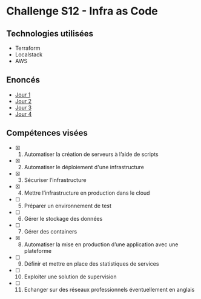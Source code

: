 # Challenge S12 - Infra as Code

## Technologies utilisées

- Terraform
- Localstack
- AWS

## Enoncés

- [Jour 1](./énoncés/J01.md)
- [Jour 2](./énoncés/J02.md)
- [Jour 3](./énoncés/J03.md)
- [Jour 4](./énoncés/J04.md)

## Compétences visées

- [x] 1. Automatiser la création de serveurs à l’aide de scripts
- [x] 2. Automatiser le déploiement d'une infrastructure
- [x] 3. Sécuriser l’infrastructure
- [x] 4. Mettre l’infrastructure en production dans le cloud
- [ ] 5. Préparer un environnement de test
- [ ] 6. Gérer le stockage des données
- [ ] 7. Gérer des containers
- [x] 8. Automatiser la mise en production d’une application avec une plateforme
- [ ] 9. Définir et mettre en place des statistiques de services
- [ ] 10. Exploiter une solution de supervision
- [ ] 11. Echanger sur des réseaux professionnels éventuellement en anglais
